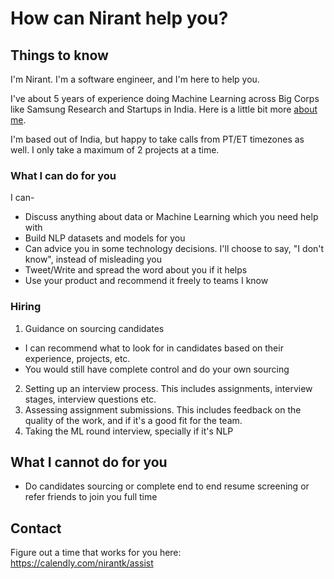 # How can Nirant help you?

## Things to know
I'm Nirant. I'm a software engineer, and I'm here to help you.

I've about 5 years of experience doing Machine Learning across Big Corps like Samsung Research and Startups in India. Here is a little bit more [about me](./about).

I'm based out of India, but happy to take calls from PT/ET timezones as well. I only take a maximum of 2 projects at a time.

### What I can do for you

I can-

- Discuss anything about data or Machine Learning which you need help with
- Build NLP datasets and models for you
- Can advice you in some technology decisions. I'll choose to say, "I don't know", instead of misleading you
- Tweet/Write and spread the word about you if it helps
- Use your product and recommend it freely to teams I know

### Hiring

1. Guidance on sourcing candidates
- I can recommend what to look for in candidates based on their experience, projects, etc.
- You would still have complete control and do your own sourcing
2. Setting up an interview process. This includes assignments, interview stages, interview questions etc.
3. Assessing assignment submissions. This includes feedback on the quality of the work, and if it's a good fit for the team.
4. Taking the ML round interview, specially if it's NLP

## What I cannot do for you

- Do candidates sourcing or complete end to end resume screening or refer friends to join you full time

## Contact

Figure out a time that works for you here: https://calendly.com/nirantk/assist 